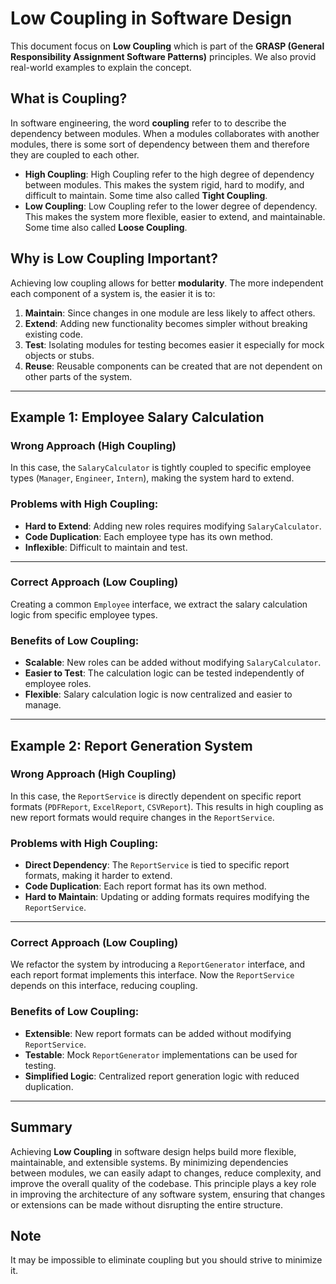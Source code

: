 # **Low Coupling in Software Design**

This document focus on **Low Coupling** which is part of the **GRASP (General Responsibility Assignment Software Patterns)** principles.
We also provid real-world examples to explain the concept.

## **What is Coupling?**

In software engineering, the word **coupling** refer to to describe the dependency between modules. When a modules collaborates with another modules, there is some sort of dependency between them and therefore they are coupled to each other.

- **High Coupling**: High Coupling refer to the high degree of dependency between modules. This makes the system rigid, hard to modify, and difficult to maintain. Some time also called **Tight Coupling**.
- **Low Coupling**: Low Coupling refer to the lower degree of dependency. This makes the system more flexible, easier to extend, and maintainable. Some time also called **Loose Coupling**.

## **Why is Low Coupling Important?**

Achieving low coupling allows for better **modularity**. The more independent each component of a system is, the easier it is to:

1. **Maintain**: Since changes in one module are less likely to affect others.
2. **Extend**: Adding new functionality becomes simpler without breaking existing code.
3. **Test**: Isolating modules for testing becomes easier it especially for mock objects or stubs.
4. **Reuse**: Reusable components can be created that are not dependent on other parts of the system.

---

## **Example 1: Employee Salary Calculation**

### **Wrong Approach (High Coupling)**

In this case, the `SalaryCalculator` is tightly coupled to specific employee types (`Manager`, `Engineer`, `Intern`), making the system hard to extend.

### **Problems with High Coupling**:

- **Hard to Extend**: Adding new roles requires modifying `SalaryCalculator`.
- **Code Duplication**: Each employee type has its own method.
- **Inflexible**: Difficult to maintain and test.

---

### **Correct Approach (Low Coupling)**

Creating a common `Employee` interface, we extract the salary calculation logic from specific employee types.

### **Benefits of Low Coupling**:

- **Scalable**: New roles can be added without modifying `SalaryCalculator`.
- **Easier to Test**: The calculation logic can be tested independently of employee roles.
- **Flexible**: Salary calculation logic is now centralized and easier to manage.

---

## **Example 2: Report Generation System**

### **Wrong Approach (High Coupling)**

In this case, the `ReportService` is directly dependent on specific report formats (`PDFReport`, `ExcelReport`, `CSVReport`). This results in high coupling as new report formats would require changes in the `ReportService`.

### **Problems with High Coupling**:

- **Direct Dependency**: The `ReportService` is tied to specific report formats, making it harder to extend.
- **Code Duplication**: Each report format has its own method.
- **Hard to Maintain**: Updating or adding formats requires modifying the `ReportService`.

---

### **Correct Approach (Low Coupling)**

We refactor the system by introducing a `ReportGenerator` interface, and each report format implements this interface. Now the `ReportService` depends on this interface, reducing coupling.

### **Benefits of Low Coupling**:

- **Extensible**: New report formats can be added without modifying `ReportService`.
- **Testable**: Mock `ReportGenerator` implementations can be used for testing.
- **Simplified Logic**: Centralized report generation logic with reduced duplication.

---

## **Summary**

Achieving **Low Coupling** in software design helps build more flexible, maintainable, and extensible systems. By minimizing dependencies between modules, we can easily adapt to changes, reduce complexity, and improve the overall quality of the codebase. This principle plays a key role in improving the architecture of any software system, ensuring that changes or extensions can be made without disrupting the entire structure.

## **Note**

It may be impossible to eliminate coupling but you should strive to minimize it.
